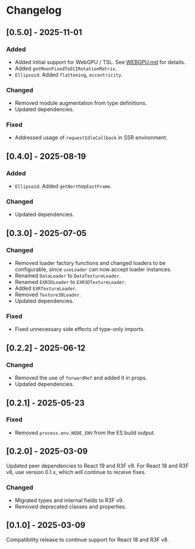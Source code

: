 # Changelog

## [0.5.0] - 2025-11-01

### Added

- Added initial support for WebGPU / TSL. See [WEBGPU.md](https://github.com/takram-design-engineering/three-geospatial/blob/main/packages/core/WEBGPU.md) for details.
- Added `getMoonFixedToECIRotationMatrix`.
- `Ellipsoid`: Added `flattening`, `eccentricity`.

### Changed

- Removed module augmentation from type definitions.
- Updated dependencies.

### Fixed

- Addressed usage of `requestIdleCallback` in SSR environment.

## [0.4.0] - 2025-08-19

### Added

- `Ellipsoid`: Added `getNorthUpEastFrame`.

### Changed

- Updated dependencies.

## [0.3.0] - 2025-07-05

### Changed

- Removed loader factory functions and changed loaders to be configurable, since `useLoader` can now accept loader instances.
- Renamed `DataLoader` to `DataTextureLoader`.
- Renamed `EXR3DLoader` to `EXR3DTextureLoader`.
- Added `EXRTextureLoader`.
- Removed `Texture3DLoader`.
- Updated dependencies.

### Fixed

- Fixed unnecessary side effects of type-only imports.

## [0.2.2] - 2025-06-12

### Changed

- Removed the use of `forwardRef` and added it in props.
- Updated dependencies.

## [0.2.1] - 2025-05-23

### Fixed

- Removed `process.env.NODE_ENV` from the ES build output.

## [0.2.0] - 2025-03-09

Updated peer dependencies to React 19 and R3F v9. For React 18 and R3F v8, use version 0.1.x, which will continue to receive fixes.

### Changed

- Migrated types and internal fields to R3F v9.
- Removed deprecated classes and properties.

## [0.1.0] - 2025-03-09

Compatibility release to continue support for React 18 and R3F v8.
